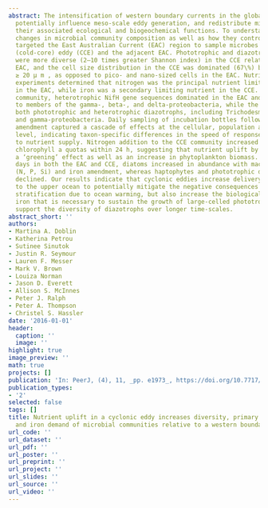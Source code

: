 ```yaml
---
abstract: The intensification of western boundary currents in the global ocean will
  potentially influence meso-scale eddy generation, and redistribute microbes and
  their associated ecological and biogeochemical functions. To understand eddy-induced
  changes in microbial community composition as well as how they control growth, we
  targeted the East Australian Current (EAC) region to sample microbes in a cyclonic
  (cold-core) eddy (CCE) and the adjacent EAC. Phototrophic and diazotrophic microbes
  were more diverse (2–10 times greater Shannon index) in the CCE relative to the
  EAC, and the cell size distribution in the CCE was dominated (67\%) by larger micro-plankton
  ≥ 20 μ m , as opposed to pico- and nano-sized cells in the EAC. Nutrient addition
  experiments determined that nitrogen was the principal nutrient limiting growth
  in the EAC, while iron was a secondary limiting nutrient in the CCE. Among the diazotrophic
  community, heterotrophic NifH gene sequences dominated in the EAC and were attributable
  to members of the gamma-, beta-, and delta-proteobacteria, while the CCE contained
  both phototrophic and heterotrophic diazotrophs, including Trichodesmium, UCYN-A
  and gamma-proteobacteria. Daily sampling of incubation bottles following nutrient
  amendment captured a cascade of effects at the cellular, population and community
  level, indicating taxon-specific differences in the speed of response of microbes
  to nutrient supply. Nitrogen addition to the CCE community increased picoeukaryote
  chlorophyll a quotas within 24 h, suggesting that nutrient uplift by eddies causes
  a ‘greening’ effect as well as an increase in phytoplankton biomass. After three
  days in both the EAC and CCE, diatoms increased in abundance with macronutrient
  (N, P, Si) and iron amendment, whereas haptophytes and phototrophic dinoflagellates
  declined. Our results indicate that cyclonic eddies increase delivery of nitrogen
  to the upper ocean to potentially mitigate the negative consequences of increased
  stratification due to ocean warming, but also increase the biological demand for
  iron that is necessary to sustain the growth of large-celled phototrophs and potentially
  support the diversity of diazotrophs over longer time-scales.
abstract_short: ''
authors:
- Martina A. Doblin
- Katherina Petrou
- Sutinee Sinutok
- Justin R. Seymour
- Lauren F. Messer
- Mark V. Brown
- Louiza Norman
- Jason D. Everett
- Allison S. McInnes
- Peter J. Ralph
- Peter A. Thompson
- Christel S. Hassler
date: '2016-01-01'
header:
  caption: ''
  image: ''
highlight: true
image_preview: ''
math: true
projects: []
publication: 'In: PeerJ, (4), 11, _pp. e1973_, https://doi.org/10.7717/peerj.1973'
publication_types:
- '2'
selected: false
tags: []
title: Nutrient uplift in a cyclonic eddy increases diversity, primary productivity
  and iron demand of microbial communities relative to a western boundary current
url_code: ''
url_dataset: ''
url_pdf: ''
url_poster: ''
url_preprint: ''
url_project: ''
url_slides: ''
url_source: ''
url_video: ''
---
```


